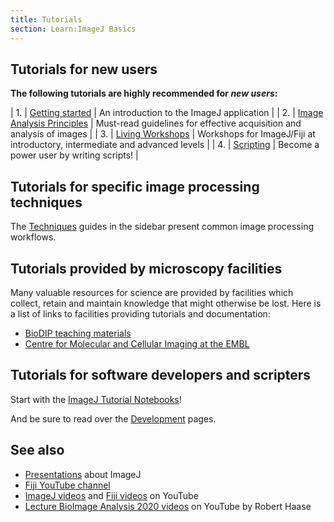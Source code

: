 ```yaml
---
title: Tutorials
section: Learn:ImageJ Basics
---
```


## Tutorials for new users

**The following tutorials are highly recommended for *new users*:**

| 1. | [Getting started](/learn)                             | An introduction to the ImageJ application                                   |
| 2. | [Image Analysis Principles](/imaging/principles)      | Must-read guidelines for effective acquisition and analysis of images       |
| 3. | [Living Workshops](/learn/workshops#living-workshops) | Workshops for ImageJ/Fiji at introductory, intermediate and advanced levels |
| 4. | [Scripting](/scripting)                               | Become a power user by writing scripts!                                     |

## Tutorials for specific image processing techniques

The [Techniques](/imaging) guides in the sidebar present common image processing workflows.

## Tutorials provided by microscopy facilities

Many valuable resources for science are provided by facilities which collect,
retain and maintain knowledge that might otherwise be lost. Here is a list of
links to facilities providing tutorials and documentation:

* [BioDIP teaching materials](https://www.biodip.de/wiki/Teaching_Material)
* [Centre for Molecular and Cellular Imaging at the EMBL](http://wiki.cmci.info/mainpages/documents)

## Tutorials for software developers and scripters

Start with the [ImageJ Tutorial Notebooks](https://nbviewer.jupyter.org/github/imagej/tutorials/blob/master/notebooks/ImageJ-Tutorials-and-Demo.ipynb)!

And be sure to read over the [Development](/develop) pages.

## See also

* [Presentations](/events/presentations) about ImageJ
* [Fiji YouTube channel](https://youtube.com/fijichannel)
* [ImageJ videos](https://www.youtube.com/results?search_query=imagej) and [Fiji videos](https://www.youtube.com/results?search_query=fiji+imagej) on YouTube
* [Lecture BioImage Analysis 2020 videos](https://www.youtube.com/playlist?list=PL5ESQNfM5lc7SAMstEu082ivW4BDMvd0U) on YouTube by Robert Haase

